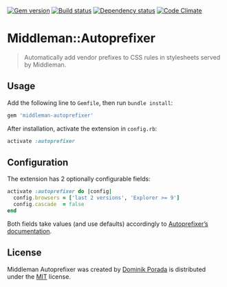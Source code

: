 [![Gem version](https://badge.fury.io/rb/middleman-autoprefixer.png)](http://badge.fury.io/rb/middleman-autoprefixer) [![Build status](https://travis-ci.org/porada/middleman-autoprefixer.png?branch=master)](https://travis-ci.org/porada/middleman-autoprefixer) [![Dependency status](https://gemnasium.com/porada/middleman-autoprefixer.png)](https://gemnasium.com/porada/middleman-autoprefixer) [![Code Climate](https://codeclimate.com/github/porada/middleman-autoprefixer.png)](https://codeclimate.com/github/porada/middleman-autoprefixer)

# Middleman::Autoprefixer

> Automatically add vendor prefixes to CSS rules in stylesheets served by Middleman.

## Usage

Add the following line to `Gemfile`, then run `bundle install`:

```ruby
gem 'middleman-autoprefixer'
```

After installation, activate the extension in `config.rb`:

```ruby
activate :autoprefixer
```

## Configuration

The extension has 2 optionally configurable fields:

```ruby
activate :autoprefixer do |config|
  config.browsers = ['last 2 versions', 'Explorer >= 9']
  config.cascade  = false
end
```

Both fields take values (and use defaults) accordingly to [Autoprefixer’s](https://github.com/ai/autoprefixer#browsers) [documentation](https://github.com/ai/autoprefixer#visual-cascade).

## License

Middleman Autoprefixer was created by [Dominik Porada](http://github.com/porada) is distributed under the [MIT](http://porada.mit-license.org/) license.
